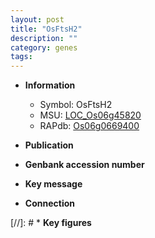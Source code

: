 ```yaml
---
layout: post
title: "OsFtsH2"
description: ""
category: genes
tags: 
---
```


* **Information**  
    + Symbol: OsFtsH2  
    + MSU: [LOC_Os06g45820](http://rice.uga.edu/cgi-bin/ORF_infopage.cgi?orf=LOC_Os06g45820)  
    + RAPdb: [Os06g0669400](http://rapdb.dna.affrc.go.jp/viewer/gbrowse_details/irgsp1?name=Os06g0669400)  

* **Publication**  

* **Genbank accession number**  

* **Key message**  

* **Connection**  

[//]: # * **Key figures**  


